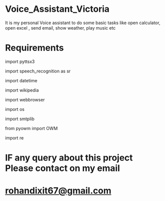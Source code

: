 # Voice_Assistant_Victoria

It is my personal Voice assistant to do some basic tasks like open calculator, open excel , send email, show weather, play music etc

# Requirements

import pyttsx3 

import speech_recognition as sr 

import datetime

import wikipedia 

import webbrowser

import os

import smtplib

from pyowm import OWM

import re

# IF any query about this project Please contact on my email
# rohandixit67@gmail.com

